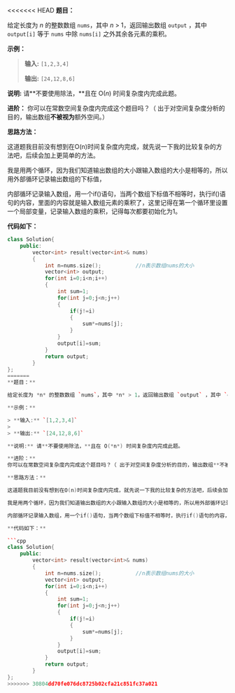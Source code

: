 <<<<<<< HEAD
**题目：**

给定长度为 *n* 的整数数组 `nums`，其中 *n* > 1，返回输出数组 `output` ，其中 `output[i]` 等于 `nums` 中除 `nums[i]` 之外其余各元素的乘积。

**示例：**

> **输入:** `[1,2,3,4]`
>
> **输出:** `[24,12,8,6]`

**说明:** 请**不要使用除法，**且在 O(*n*) 时间复杂度内完成此题。

**进阶：**
你可以在常数空间复杂度内完成这个题目吗？（ 出于对空间复杂度分析的目的，输出数组**不被视为**额外空间。）

**思路方法：**

这道题我目前没有想到在O(n)时间复杂度内完成，就先说一下我的比较复杂的方法吧，后续会加上更简单的方法。

我是用两个循环，因为我们知道输出数组的大小跟输入数组的大小是相等的，所以用外部循环记录输出数组的下标值，

内部循环记录输入数组，用一个if()语句，当两个数组下标值不相等时，执行if()语句的内容，里面的内容就是输入数组元素的乘积了，这里记得在第一个循环里设置一个局部变量，记录输入数组的乘积，记得每次都要初始化为1。

**代码如下：**

```cpp
class Solution{
	public:
		vector<int> result(vector<int>& nums)
		{
			int n=nums.size();           //n表示数组nums的大小
			vector<int> output;
			for(int i=0;i<n;i++)
			{
				int sum=1;
				for(int j=0;j<n;j++)
				{
					if(j!=i)
					{
						sum*=nums[j];
					}
				}
				output[i]=sum;
			}
			return output;
		}
}; 
=======
**题目：**

给定长度为 *n* 的整数数组 `nums`，其中 *n* > 1，返回输出数组 `output` ，其中 `output[i]` 等于 `nums` 中除 `nums[i]` 之外其余各元素的乘积。

**示例：**

> **输入:** `[1,2,3,4]`
>
> **输出:** `[24,12,8,6]`

**说明:** 请**不要使用除法，**且在 O(*n*) 时间复杂度内完成此题。

**进阶：**
你可以在常数空间复杂度内完成这个题目吗？（ 出于对空间复杂度分析的目的，输出数组**不被视为**额外空间。）

**思路方法：**

这道题我目前没有想到在O(n)时间复杂度内完成，就先说一下我的比较复杂的方法吧，后续会加上更简单的方法。

我是用两个循环，因为我们知道输出数组的大小跟输入数组的大小是相等的，所以用外部循环记录输出数组的下标值，

内部循环记录输入数组，用一个if()语句，当两个数组下标值不相等时，执行if()语句的内容，里面的内容就是输入数组元素的乘积了，这里记得在第一个循环里设置一个局部变量，记录输入数组的乘积，记得每次都要初始化为1。

**代码如下：**

```cpp
class Solution{
	public:
		vector<int> result(vector<int>& nums)
		{
			int n=nums.size();           //n表示数组nums的大小
			vector<int> output;
			for(int i=0;i<n;i++)
			{
				int sum=1;
				for(int j=0;j<n;j++)
				{
					if(j!=i)
					{
						sum*=nums[j];
					}
				}
				output[i]=sum;
			}
			return output;
		}
}; 
>>>>>>> 30804dd70fe076dc8725b02cfa21c851fc37a021
```